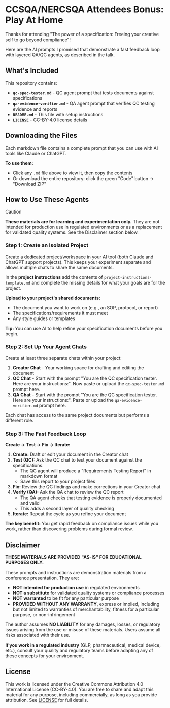 # CCSQA/NERCSQA Attendees Bonus: Play At Home

Thanks for attending "The power of a specification: Freeing your creative self to go beyond compliance"!

Here are the AI prompts I promised that demonstrate a fast feedback loop with layered QA/QC agents, as described in the talk.

## What's Included

This repository contains:
- **`qc-spec-tester.md`** - QC agent prompt that tests documents against specifications
- **`qa-evidence-verifier.md`** - QA agent prompt that verifies QC testing evidence and reports
- **`README.md`** - This file with setup instructions
- **`LICENSE`** - CC-BY-4.0 license details

## Downloading the Files

Each markdown file contains a complete prompt that you can use with AI tools like Claude or ChatGPT.

**To use them:**
- Click any `.md` file above to view it, then copy the contents
- Or download the entire repository: click the green "Code" button → "Download ZIP"

## How to Use These Agents

> [!CAUTION]
> **These materials are for learning and experimentation only.** They are not intended for production use in regulated environments or as a replacement for validated quality systems. See the Disclaimer section below.

### Step 1: Create an Isolated Project

Create a dedicated project/workspace in your AI tool (both Claude and ChatGPT support projects). This keeps your experiment separate and allows multiple chats to share the same documents.

In the **project instructions** add the contents of `project-instructions-template.md` and complete the missing details for what your goals are for the project.

**Upload to your project's shared documents:**
- The document you want to work on (e.g., an SOP, protocol, or report)
- The specifications/requirements it must meet
- Any style guides or templates

**Tip:** You can use AI to help refine your specification documents before you begin.

### Step 2: Set Up Your Agent Chats

Create at least three separate chats within your project:

1. **Creator Chat** - Your working space for drafting and editing the document
2. **QC Chat** - Start with the prompt "You are the QC specification tester. Here are your instructions:". Now paste or upload the `qc-spec-tester.md` prompt here.
3. **QA Chat** - Start with the prompt "You are the QC specification tester. Here are your instructions:". Paste or upload the `qa-evidence-verifier.md` prompt here.

Each chat has access to the same project documents but performs a different role.

### Step 3: The Fast Feedback Loop

**Create → Test → Fix → Iterate:**

1. **Create:** Draft or edit your document in the Creator chat
2. **Test (QC):** Ask the QC chat to test your document against the specifications.
   - The QC agent will produce a "Requirements Testing Report" in markdown format
   - Save this report to your project files
3. **Fix:** Review the QC findings and make corrections in your Creator chat
4. **Verify (QA):** Ask the QA chat to review the QC report
   - The QA agent checks that testing evidence is properly documented and valid
   - This adds a second layer of quality checking
5. **Iterate:** Repeat the cycle as you refine your document

**The key benefit:** You get rapid feedback on compliance issues while you work, rather than discovering problems during formal review.

## Disclaimer

**THESE MATERIALS ARE PROVIDED "AS-IS" FOR EDUCATIONAL PURPOSES ONLY.**

These prompts and instructions are demonstration materials from a conference presentation. They are:
- **NOT intended for production use** in regulated environments
- **NOT a substitute** for validated quality systems or compliance processes
- **NOT warranted** to be fit for any particular purpose
- **PROVIDED WITHOUT ANY WARRANTY**, express or implied, including but not limited to warranties of merchantability, fitness for a particular purpose, or non-infringement

The author assumes **NO LIABILITY** for any damages, losses, or regulatory issues arising from the use or misuse of these materials. Users assume all risks associated with their use.

**If you work in a regulated industry** (GLP, pharmaceutical, medical device, etc.), consult your quality and regulatory teams before adapting any of these concepts for your environment.

## License

This work is licensed under the Creative Commons Attribution 4.0 International License (CC-BY-4.0). You are free to share and adapt this material for any purpose, including commercially, as long as you provide attribution. See [LICENSE](LICENSE) for full details.
